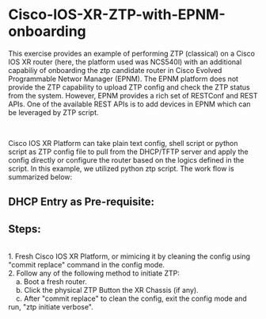 # Cisco-IOS-XR-ZTP-with-EPNM-onboarding

This exercise provides an example of performing ZTP (classical) on a Cisco IOS XR router (here, the platform used was NCS540l) with an additional capabiliy of onboarding the ztp candidate router in Cisco Evolved Programmable Networ Manager (EPNM). The EPNM platform does not provide the ZTP capability to upload ZTP config and check the ZTP status from the system. However, EPNM provides a rich set of RESTConf and REST APIs. One of the available REST APIs is to add devices in EPNM which can be leveraged by ZTP script. 

</br>

Cisco IOS XR Platform can take plain text config, shell script or python script as ZTP config file to pull from the DHCP/TFTP server and apply the config directly or configure the router based on the logics defined in the script.
In this example, we utilized python ztp script. The work flow is summarized below:


## DHCP Entry as Pre-requisite:

## Steps:

</br>1. Fresh Cisco IOS XR Platform, or mimicing it by cleaning the config using "commit replace" command in the config mode.
</br>2. Follow any of the following method to initiate ZTP:
</br>&nbsp;&nbsp;&nbsp;&nbsp;a. Boot a fresh router.
</br>&nbsp;&nbsp;&nbsp;&nbsp;b. Click the physical ZTP Button the XR Chassis (if any).
</br>&nbsp;&nbsp;&nbsp;&nbsp;c. After "commit replace" to clean the config, exit the config mode and run, "ztp initiate verbose".
